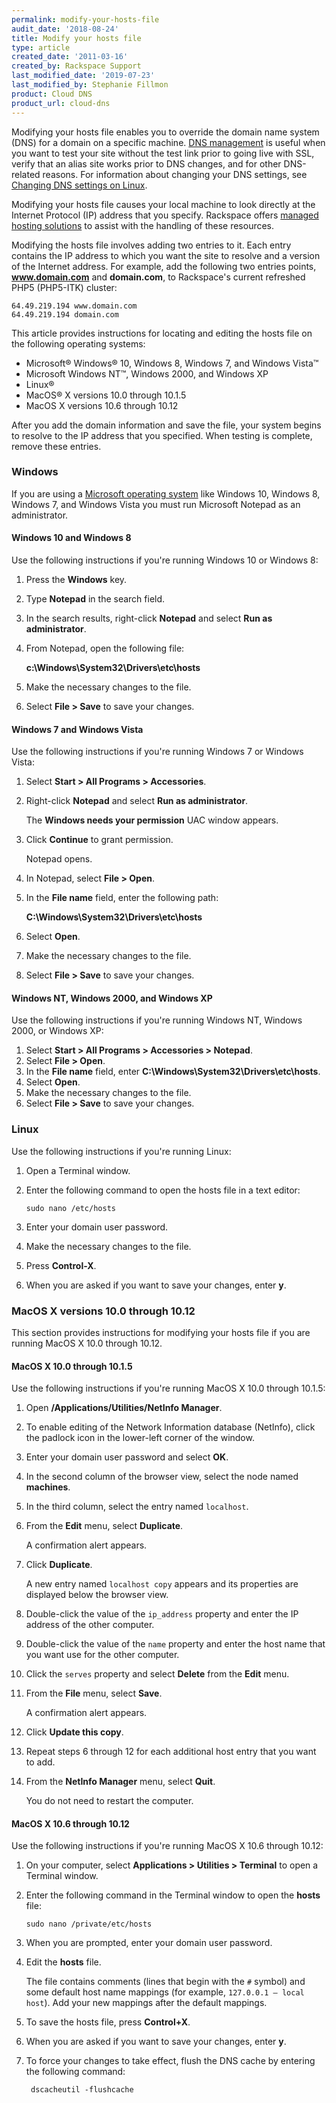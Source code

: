 ```yaml
---
permalink: modify-your-hosts-file
audit_date: '2018-08-24'
title: Modify your hosts file
type: article
created_date: '2011-03-16'
created_by: Rackspace Support
last_modified_date: '2019-07-23'
last_modified_by: Stephanie Fillmon
product: Cloud DNS
product_url: cloud-dns
---
```


Modifying your hosts file enables you to override the domain name system
(DNS) for a domain on a specific machine. [DNS management](https://www.rackspace.com/cloud/dns)
is useful when you want to test your site without the test link prior to going live with SSL,
verify that an alias site works prior to DNS changes, and for other DNS-related reasons.
For information about changing your DNS settings, see [Changing DNS settings on Linux](/support/how-to/changing-dns-settings-on-linux).

Modifying your hosts file causes your local machine to look directly at
the Internet Protocol (IP) address that you specify. Rackspace offers
[managed hosting solutions](https://www.rackspace.com/managed-hosting) to assist with
the handling of these resources.

Modifying the hosts file involves adding two entries to it. Each entry
contains the IP address to which you want the site to resolve and a version of
the Internet address. For example, add the following two entries points,
**www.domain.com** and **domain.com**, to Rackspace's current refreshed PHP5
(PHP5-ITK) cluster:

    64.49.219.194 www.domain.com
    64.49.219.194 domain.com

This article provides instructions for locating and editing the hosts file
on the following operating systems:

-   Microsoft&reg; Windows&reg; 10, Windows 8, Windows 7, and
    Windows Vista&trade;
-   Microsoft Windows NT&trade;, Windows 2000, and Windows XP
-   Linux&reg;
-   MacOS&reg; X versions 10.0 through 10.1.5
-   MacOS X versions 10.6 through 10.12

After you add the domain information and save the file, your system begins to
resolve to the IP address that you specified. When testing is complete, remove
these entries.

### Windows

If you are using a [Microsoft operating system](https://www.rackspace.com/microsoft)
like Windows 10, Windows 8, Windows 7, and Windows Vista you must run Microsoft Notepad
as an administrator.

#### Windows 10 and Windows 8

Use the following instructions if you're running Windows 10 or Windows 8:

1.  Press the **Windows** key.
2.  Type **Notepad** in the search field.
3.  In the search results, right-click **Notepad** and select **Run as
    administrator**.
4.  From Notepad, open the following file:

     **c:\Windows\System32\Drivers\etc\hosts**
5.  Make the necessary changes to the file.
6.  Select **File > Save** to save your changes.

#### Windows 7 and Windows Vista

Use the following instructions if you're running Windows 7 or Windows Vista:

1.  Select **Start > All Programs > Accessories**.
2.  Right-click **Notepad** and select **Run as administrator**.

     The **Windows needs your permission** UAC window appears.
3.  Click **Continue** to grant permission.

     Notepad opens.
4.  In Notepad, select **File > Open**.
5.  In the **File name** field, enter the following path:

    **C:\Windows\System32\Drivers\etc\hosts**
6.  Select **Open**.
7.  Make the necessary changes to the file.
8.  Select **File > Save** to save your changes.

#### Windows NT, Windows 2000, and Windows XP

Use the following instructions if you're running Windows NT, Windows 2000, or
Windows XP:

1.  Select **Start > All Programs > Accessories > Notepad**.
2.  Select **File > Open**.
3.  In the **File name** field, enter
    **C:\Windows\System32\Drivers\etc\hosts**.
4.  Select **Open**.
5.  Make the necessary changes to the file.
6.  Select **File > Save** to save your changes.

### Linux

Use the following instructions if you're running Linux:

1.  Open a Terminal window.
2.  Enter the following command to open the hosts file in a text editor:

        sudo nano /etc/hosts

3.  Enter your domain user password.
4.  Make the necessary changes to the file.
5.  Press **Control-X**.
6.  When you are asked if you want to save your changes, enter **y**.

### MacOS X versions 10.0 through 10.12

This section provides instructions for modifying your hosts file if you are
running MacOS X 10.0 through 10.12.

#### MacOS X 10.0 through 10.1.5

Use the following instructions if you're running MacOS X 10.0 through 10.1.5:

1.  Open **/Applications/Utilities/NetInfo Manager**.
2.  To enable editing of the Network Information database (NetInfo), click the
    padlock icon in the lower-left corner of the window.
3.  Enter your domain user password and select **OK**.
4.  In the second column of the browser view, select the node named
    **machines**.

5.  In the third column, select the entry named `localhost`.
6.  From the **Edit** menu, select **Duplicate**.

     A confirmation alert appears.

7.  Click **Duplicate**.

     A new entry named `localhost copy` appears and its properties are
     displayed below the browser view.

8.  Double-click the value of the `ip_address` property and enter the IP
    address of the other computer.
9.  Double-click the value of the `name` property and enter the host name that
    you want use for the other computer.
10. Click the `serves` property and select **Delete** from the **Edit** menu.
11. From the **File** menu, select **Save**.

     A confirmation alert appears.

12.  Click **Update this copy**.
13.  Repeat steps 6 through 12 for each additional host entry that you want to
     add.
14.  From the **NetInfo Manager** menu, select **Quit**.

      You do not need to restart the computer.

#### MacOS X 10.6 through 10.12

Use the following instructions if you're running MacOS X 10.6 through 10.12:

1.  On your computer, select **Applications > Utilities > Terminal** to open a
    Terminal window.
2.  Enter the following command in the Terminal window to open the **hosts**
    file:

        sudo nano /private/etc/hosts

3.  When you are prompted, enter your domain user password.
4.  Edit the **hosts** file.

     The file contains comments (lines that begin with the `#` symbol) and some
     default host name mappings (for example, `127.0.0.1 – local host`). Add
     your new mappings after the default mappings.

5. To save the hosts file, press **Control+X**.
6. When you are asked if you want to save your changes, enter **y**.
7. To force your changes to take effect, flush the DNS cache by entering the
   following command:

        dscacheutil -flushcache



<script type="application/ld+json">
{
  "@context": "https://schema.org",
  "@type": "HowTo",
  "text": "Modify your hosts file",
  "description": "This article provides instructions for locating and editing the hosts file on Microsoft Windows, Linux, and MacOS",
  "step": [{
	"@type": "HowToSection",
	"text": "Windows 10 and 8",
	"name": "Use the following instructions if you’re running Windows 10 or Windows 8:",
	"itemListElement": [
		{
		"@type": "HowToStep",
		"text": "Press the Windows key."
		},{
		"@type": "HowToStep",
		"text": "Type Notepad in the search field."
		},{
		"@type": "HowToStep",
		"text": "In the search results, right-click Notepad and select Run as administrator."
		},{
		"@type": "HowToStep",
		"text": "From Notepad, open the following file: c:\\Windows\\System32\\Drivers\\etc\\hosts"
		},{
		"@type": "HowToStep",
		"text": "Make the necessary changes to the file."
		},{
		"@type": "HowToStep",
		"text": "Select File > Save to save your changes."
	}]},{
	"@type": "HowToSection",
	"text": "Windows 7 and Vista",
	"name": "Use the following instructions if you’re running Windows 7 or Windows Vista:",
	"itemListElement": [
		{
		"@type": "HowToStep",
		"text": "Select Start > All Programs > Accessories."
		},{
		"@type": "HowToStep",
		"text": "Right-click Notepad and select Run as administrator.",
		"itemListElement": [{
			"@type": "HowToDirection",
			"text": "The Windows needs your permission UAC window appears."
		}]},{
		"@type": "HowToStep",
		"text": "Click Continue to grant permission.",
		"itemListElement": [{
			"@type": "HowToDirection",
			"text": "Notepad opens."
		}]},{
		"@type": "HowToStep",
		"text": "In Notepad, select File > Open."
		},{
		"@type": "HowToStep",
		"text": "In the File name field, enter the following path: c:\\Windows\\System32\\Drivers\\etc\\hosts"
		},{
		"@type": "HowToStep",
		"text": "Select Open."
		},{
		"@type": "HowToStep",
		"text": "Make the necessary changes to the file."
		},{
		"@type": "HowToStep",
		"text": "Select File > Save to save your changes."
		}]},{
	"@type": "HowToSection",
	"text": "Windows NT, Windows 2000, and Windows XP",
	"name": "Use the following instructions if you’re running Windows NT, Windows 2000, or Windows XP:",
	"itemListElement": [
		{
		"@type": "HowToStep",
		"text": "Select Start > All Programs > Accessories > Notepad."
		},{
		"@type": "HowToStep",
		"text": "Select File > Open."
		},{
		"@type": "HowToStep",
		"text": "In the File name field, enter c:\\Windows\\System32\\Drivers\\etc\\hosts."
		},{
		"@type": "HowToStep",
		"text": "Select Open."
		},{
		"@type": "HowToStep",
		"text": "Make the necessary changes to the file."
		},{
		"@type": "HowToStep",
		"text": "Select File > Save to save your changes."
	}]},{
	"@type": "HowToSection",
	"text": "Linux",
	"name": "Use the following instructions if you’re running Linux:",
	"itemListElement": [
		{
		"@type": "HowToStep",
		"text": "Open a Terminal window."
		},{
		"@type": "HowToStep",
		"text": "Enter the following command to open the hosts file in a text editor: sudo nano /etc/hosts"
		},{
		"@type": "HowToStep",
		"text": "Enter your domain user password."
		},{
		"@type": "HowToStep",
		"text": "Make the necessary changes to the file."
		},{
		"@type": "HowToStep",
		"text": "Press Control-X."
		},{
		"@type": "HowToStep",
		"text": "When you are asked if you want to save your changes, enter y."
	}]},{
	"@type": "HowToSection",
	"text": "MacOS X 10.0 through 10.1.5",
	"name": "Use the following instructions if you’re running MacOS X 10.0 through 10.1.5:",
	"itemListElement": [
		{
		"@type": "HowToStep",
		"text": "Open /Applications/Utilities/NetInfo Manager."
		},{
		"@type": "HowToStep",
		"text": "To enable editing of the Network Information database (NetInfo), click the padlock icon in the lower-left corner of the window."
		},{
		"@type": "HowToStep",
		"text": "Enter your domain user password and select OK."
		},{
		"@type": "HowToStep",
		"text": "In the second column of the browser view, select the node named machines."
		},{
		"@type": "HowToStep",
		"text": "In the third column, select the entry named localhost."
		},{
		"@type": "HowToStep",
		"text": "From the Edit menu, select Duplicate.",
		"itemListElement": [{
			"@type": "HowToDirection",
			"text": "A confirmation alert appears."
		}]},{
		"@type": "HowToStep",
		"text": "Click Duplicate.",
		"itemListElement": [{
			"@type": "HowToDirection",
			"text": "A new entry named localhost copy appears and its properties are displayed below the browser view."
		}]},{
		"@type": "HowToStep",
		"text": "Double-click the value of the ip_address property and enter the IP address of the other computer."
		},{
		"@type": "HowToStep",
		"text": "Double-click the value of the name property and enter the host name that you want use for the other computer."
		},{
		"@type": "HowToStep",
		"text": "Click the serves property and select Delete from the Edit menu."
		},{
		"@type": "HowToStep",
		"text": "From the File menu, select Save.",
		"itemListElement": [{
			"@type": "HowToDirection",
			"text": "A confirmation alert appears."
		}]},{
		"@type": "HowToStep",
		"text": "Click Update this copy."
		},{
		"@type": "HowToStep",
		"text": "Repeat steps 6 through 12 for each additional host entry that you want to add."
		},{
		"@type": "HowToStep",
		"text": "From the NetInfo Manager menu, select Quit.",
		"itemListElement": [{
			"@type": "HowToDirection",
			"text": "You do not need to restart the computer"
		}]}]},{
	"@type": "HowToSection",
	"text": "MacOS X 10.6 through 10.12",
	"name": "Use the following instructions if you’re running MacOS X 10.6 through 10.12:",
	"itemListElement": [
		{
		"@type": "HowToStep",
		"text": "On your computer, select Applications > Utilities > Terminal to open a Terminal window."
		},{
		"@type": "HowToStep",
		"text": "Enter the following command in the Terminal window to open the hosts file: sudo nano /private/etc/hosts"
		},{
		"@type": "HowToStep",
		"text": "When you are prompted, enter your domain user password."
		},{
		"@type": "HowToStep",
		"text": "Edit the hosts file.",
		"itemListElement": [{
			"@type": "HowToDirection",
			"text": "The file contains comments (lines that begin with the # symbol) and some default host name mappings (for example, 127.0.0.1 – local host). Add your new mappings after the default mappings."
		}]},{
		"@type": "HowToStep",
		"text": "To save the hosts file, press Control+X."
		},{
		"@type": "HowToStep",
		"text": "When you are asked if you want to save your changes, enter y."
		},{
		"@type": "HowToStep",
		"text": "To force your changes to take effect, flush the DNS cache by entering the following command: dscacheutil -flushcache"
		}]}]}
</script>